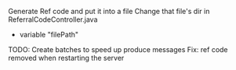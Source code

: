 Generate Ref code and put it into a file
Change that file's dir in ReferralCodeController.java
  - variable "filePath"

TODO:
  Create batches to speed up produce messages
  Fix: ref code removed when restarting the server 
